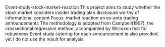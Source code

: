 Event-study-stock-market-reaction
This project aims to study whether the stock market considers insider trading plan disclosure worthy of informational content
Focus: market reaction on ex-ante trading announcements
The methodology is adopted from Campbell(1997), the crossectional regression method, accompanied by Wilcoxon test for robustness
Event study catering for each announcement is also provided, yet I do not use the result for analysis
